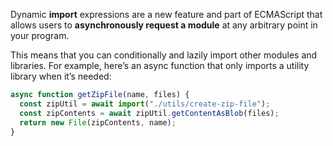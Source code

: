 Dynamic **import** expressions are a new feature and part of ECMAScript that allows users to **asynchronously request a module** at any arbitrary point in your program.<br/>

This means that you can conditionally and lazily import other modules and libraries. For example, here’s an async function that only imports a utility library when it’s needed:<br />

```javascript
async function getZipFile(name, files) {
  const zipUtil = await import("./utils/create-zip-file");
  const zipContents = await zipUtil.getContentAsBlob(files);
  return new File(zipContents, name);
}
```
